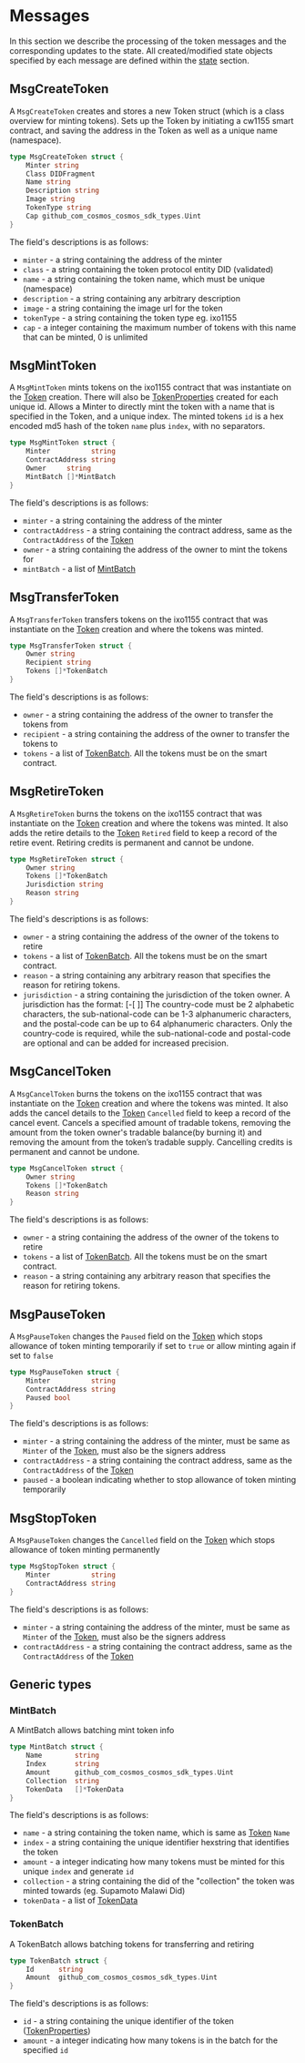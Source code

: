 # Messages

In this section we describe the processing of the token messages and the corresponding updates to the state. All created/modified state objects specified by each message are defined within the [state](./02_state.md) section.

## MsgCreateToken

A `MsgCreateToken` creates and stores a new Token struct (which is a class overview for minting tokens). Sets up the Token by initiating a cw1155 smart contract, and saving the address in the Token as well as a unique name (namespace).

```go
type MsgCreateToken struct {
	Minter string
	Class DIDFragment
	Name string
	Description string
	Image string
	TokenType string
	Cap github_com_cosmos_cosmos_sdk_types.Uint
}
```

The field's descriptions is as follows:

- `minter` - a string containing the address of the minter
- `class` - a string containing the token protocol entity DID (validated)
- `name` - a string containing the token name, which must be unique (namespace)
- `description` - a string containing any arbitrary description
- `image` - a string containing the image url for the token
- `tokenType` - a string containing the token type eg. ixo1155
- `cap` - a integer containing the maximum number of tokens with this name that can be minted, 0 is unlimited

## MsgMintToken

A `MsgMintToken` mints tokens on the ixo1155 contract that was instantiate on the [Token](#token) creation. There will also be [TokenProperties](02_state.md#tokenproperties) created for each unique id.
Allows a Minter to directly mint the token with a name that is specified in the Token, and a unique index. The minted tokens `id` is a hex encoded md5 hash of the token `name` plus `index`, with no separators.

```go
type MsgMintToken struct {
	Minter          string
	ContractAddress string
	Owner     string
	MintBatch []*MintBatch
}
```

The field's descriptions is as follows:

- `minter` - a string containing the address of the minter
- `contractAddress` - a string containing the contract address, same as the `ContractAddress` of the [Token](#token)
- `owner` - a string containing the address of the owner to mint the tokens for
- `mintBatch` - a list of [MintBatch](#mintbatch)

## MsgTransferToken

A `MsgTransferToken` transfers tokens on the ixo1155 contract that was instantiate on the [Token](#token) creation and where the tokens was minted.

```go
type MsgTransferToken struct {
	Owner string
	Recipient string
	Tokens []*TokenBatch
}
```

The field's descriptions is as follows:

- `owner` - a string containing the address of the owner to transfer the tokens from
- `recipient` - a string containing the address of the owner to transfer the tokens to
- `tokens` - a list of [TokenBatch](#tokenbatch). All the tokens must be on the smart contract.

## MsgRetireToken

A `MsgRetireToken` burns the tokens on the ixo1155 contract that was instantiate on the [Token](#token) creation and where the tokens was minted. It also adds the retire details to the [Token](#token) `Retired` field to keep a record of the retire event. Retiring credits is permanent and cannot be undone.

```go
type MsgRetireToken struct {
	Owner string
	Tokens []*TokenBatch
	Jurisdiction string
	Reason string
}
```

The field's descriptions is as follows:

- `owner` - a string containing the address of the owner of the tokens to retire
- `tokens` - a list of [TokenBatch](#tokenbatch). All the tokens must be on the smart contract.
- `reason` - a string containing any arbitrary reason that specifies the reason for retiring tokens.
- `jurisdiction` - a string containing the jurisdiction of the token owner. A jurisdiction has the format: <country-code>[-<sub-national-code>[ <postal-code>]] The country-code must be 2 alphabetic characters, the sub-national-code can be 1-3 alphanumeric characters, and the postal-code can be up to 64 alphanumeric characters. Only the country-code is required, while the sub-national-code and postal-code are optional and can be added for increased precision.

## MsgCancelToken

A `MsgCancelToken` burns the tokens on the ixo1155 contract that was instantiate on the [Token](#token) creation and where the tokens was minted. It also adds the cancel details to the [Token](#token) `Cancelled` field to keep a record of the cancel event.
Cancels a specified amount of tradable tokens, removing the amount from the token owner's tradable balance(by burning it) and removing the amount from the token’s tradable supply. Cancelling credits is permanent and cannot be undone.

```go
type MsgCancelToken struct {
	Owner string
	Tokens []*TokenBatch
	Reason string
}
```

The field's descriptions is as follows:

- `owner` - a string containing the address of the owner of the tokens to retire
- `tokens` - a list of [TokenBatch](#tokenbatch). All the tokens must be on the smart contract.
- `reason` - a string containing any arbitrary reason that specifies the reason for retiring tokens.

## MsgPauseToken

A `MsgPauseToken` changes the `Paused` field on the [Token](#token) which stops allowance of token minting temporarily if set to `true` or allow minting again if set to `false`

```go
type MsgPauseToken struct {
	Minter          string
	ContractAddress string
	Paused bool
}
```

The field's descriptions is as follows:

- `minter` - a string containing the address of the minter, must be same as `Minter` of the [Token](#token), must also be the signers address
- `contractAddress` - a string containing the contract address, same as the `ContractAddress` of the [Token](#token)
- `paused` - a boolean indicating whether to stop allowance of token minting temporarily

## MsgStopToken

A `MsgPauseToken` changes the `Cancelled` field on the [Token](#token) which stops allowance of token minting permanently

```go
type MsgStopToken struct {
	Minter          string
	ContractAddress string
}
```

The field's descriptions is as follows:

- `minter` - a string containing the address of the minter, must be same as `Minter` of the [Token](#token), must also be the signers address
- `contractAddress` - a string containing the contract address, same as the `ContractAddress` of the [Token](#token)

## Generic types

### MintBatch

A MintBatch allows batching mint token info

```go
type MintBatch struct {
	Name        string
	Index       string
	Amount      github_com_cosmos_cosmos_sdk_types.Uint
	Collection  string
	TokenData   []*TokenData
}
```

The field's descriptions is as follows:

- `name` - a string containing the token name, which is same as [Token](02_state.md#token) `Name`
- `index` - a string containing the unique identifier hexstring that identifies the token
- `amount` - a integer indicating how many tokens must be minted for this unique `index` and generate `id`
- `collection` - a string containing the did of the "collection" the token was minted towards (eg. Supamoto Malawi Did)
- `tokenData` - a list of [TokenData](02_state.md#tokendata)

### TokenBatch

A TokenBatch allows batching tokens for transferring and retiring

```go
type TokenBatch struct {
	Id      string
	Amount  github_com_cosmos_cosmos_sdk_types.Uint
}
```

The field's descriptions is as follows:

- `id` - a string containing the unique identifier of the token ([TokenProperties](#tokenproperties))
- `amount` - a integer indicating how many tokens is in the batch for the specified `id`
